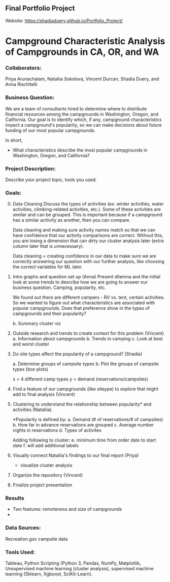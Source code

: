 ## Final Portfolio Project

Website: https://shadiaduery.github.io/Portfolio_Project/

# Campground Characteristic Analysis of Campgrounds in CA, OR, and WA

### Collaborators: 
Priya Arunachalam, Nataliia Sokolova, Vincent Durcan, Shadia Duery, and Anna Rischitelli

### Business Question:
We are a team of consultants hired to determine where to distribute financial resources among the campgrounds in Washington, Oregon, and California. Our goal is to identify which, if any, campground characteristics impact a campground's popularity, so we can make decisions about future funding of our most popular campgrounds.

In short,
- What characteristics describe the most popular campgrounds in Washington, Oregon, and California?

### Project Description:
Describe your project topic, tools you used. 




### Goals:
0. Data Cleaning
    Discuss the types of activities (ex: winter activities, water activities, climbing-related activities, etc.). Some of these activities are similar and can be grouped. This is important because if a campground has a similar acitivity as another, then you can compare. 

    Data cleaning and making sure activity names match so that we can have confidence that our activity comparisons are correct. Without this, you are losing a dimension that can dirty our cluster analysis later (extra column later that is unnecessary). 

    Data cleaning = creating confidence in our data to make sure we are correctly answering our question with our further analysis, like choosing the correct variables for ML later.

1. Intro graphs and question set up (Anna)
    Present dilemna and the initial look at some trends to describe how we are going to answer our business question. Camping, popularity, etc.
    
    We found out there are different campers - RV vs. tent, certain activities. So we wanted to figure out what characteristics are associated with popular campgrounds. Does that preference show in the types of campgrounds and their popularity?

    b. Summary cluster viz

2. Outside research and trends to create context for this problem (Vincent)
    a. Information about campgrounds
    b. Trends in camping
    c. Look at best and worst cluster

3. Do site types affect the popularity of a campground? (Shadia)

    a. Determine groups of campsite types
    b. Plot the groups of campsite types (box plots)

    x = 4 different camp types
    y = demand (reservations/campsites)

4. Find a feature of our campgrounds (like siteype) to explore that might add to final analysis (Vincent)

5. Clustering to understand the relationship between popularity* and activities (Nataliia). 

    *Popularity is defined by:
        a. Demand (# of reservations/# of campsites)
        b. How far in advance reservations are grouped
        c. Average number nights in reservations
        d. Types of activites
    
    Adding following to cluster:
        e. minimum time from order date to start date
        f. will add additional labels 

6. Visually connect Nataliia's findings to our final report (Priya)
    - visualize cluster analysis

7. Organize the repository (Vincent)

8. Finalize project presentation


### Results
- Two features: remoteness and size of campgrounds
- 


### Data Sources:
Recreation.gov campsite data

### Tools Used:
Tableau, Python Scripting (Python 3, Pandas, NumPy, Matplotlib, Unsupervised machine learning (cluster analysis), supervised machine learning (Sklearn, Xgboost, SciKit-Learn).




